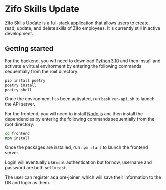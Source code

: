 # Zifo Skills Update

Zifo Skills Update is a full-stack application that allows users to create, read, update, and delete skills of Zifo employees. It is currently still in active development.

## Getting started

For the backend, you will need to download [Python 3.10](https://www.python.org/downloads/) and then install and activate a virtual environment by entering the following commands sequentially from the root directory:

```bash
pip install poetry
poetry install
poetry shell
```

Once the environment has been activated, run `bash run-api.sh` to launch the API server.

For the frontend, you will need to install [Node.js](https://nodejs.org/en/download/) and then install the dependencies by entering the following commands sequentially from the root directory:

```bash
cd frontend
npm install
```

Once the packages are installed, run `npm start` to launch the frontend server.

Login will eventually use `msal` authentication but for now, username and password are both set to `test`.

The user can register as a pre-joiner, which will save their information to the DB and login as them.
